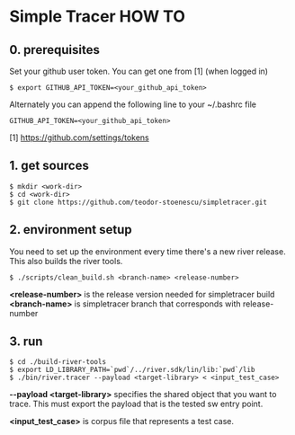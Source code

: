 # Simple Tracer HOW TO

## 0. prerequisites
Set your github user token. You can get one from [1] (when logged in)

```
$ export GITHUB_API_TOKEN=<your_github_api_token>
```

Alternately you can append the following line to your ~/.bashrc file

```
GITHUB_API_TOKEN=<your_github_api_token>
```
[1] https://github.com/settings/tokens

## 1. get sources

```
$ mkdir <work-dir>
$ cd <work-dir>
$ git clone https://github.com/teodor-stoenescu/simpletracer.git
```
## 2. environment setup

You need to set up the environment every time there's a new river release. This also builds the river tools.
```
$ ./scripts/clean_build.sh <branch-name> <release-number>
```
**\<release-number\>** is the release version needed for simpletracer build  
**\<branch-name\>** is simpletracer branch that corresponds with release-number

## 3. run
```
$ cd ./build-river-tools
$ export LD_LIBRARY_PATH=`pwd`/../river.sdk/lin/lib:`pwd`/lib
$ ./bin/river.tracer --payload <target-library> < <input_test_case>
```
**--payload \<target-library\>** specifies the shared object that you want to trace. This must export the payload that is the tested sw entry point.

**\<input_test_case\>** is corpus file that represents a test case.
